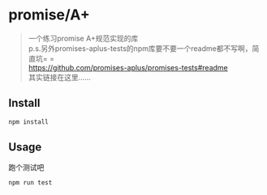 # promise/A+

> 一个练习promise A+规范实现的库 \
 p.s.另外promises-aplus-tests的npm库要不要一个readme都不写啊，简直坑= = \
 https://github.com/promises-aplus/promises-tests#readme \
 其实链接在这里…… 

## Install

```sh
npm install
```

## Usage
跑个测试吧 
```sh
npm run test
```